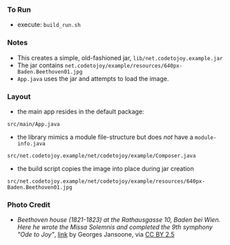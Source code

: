 
### To Run

* execute: `build_run.sh`

### Notes

* This creates a simple, old-fashioned jar, `lib/net.codetojoy.example.jar`
* The jar contains `net.codetojoy/example/resources/640px-Baden.Beethoven01.jpg`
* `App.java` uses the jar and attempts to load the image. 

### Layout

* the main app resides in the default package:
```
src/main/App.java
```

* the library mimics a module file-structure but does _not_ have a `module-info.java`
```
src/net.codetojoy.example/net/codetojoy/example/Composer.java
```

* the build script copies the image into place during jar creation
```
src/net.codetojoy.example/net/codetojoy/example/resources/640px-Baden.Beethoven01.jpg
```

### Photo Credit

* _Beethoven house (1821-1823) at the Rathausgasse 10, Baden bei Wien. Here he wrote the Missa Solemnis and completed the 9th symphony "Ode to Joy"_, [link](https://en.wikipedia.org/wiki/Ode_to_Joy#/media/File:Baden.Beethoven01.jpg) by Georges Jansoone, via [CC BY 2.5](https://creativecommons.org/licenses/by/2.5/)
